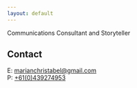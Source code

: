 ```yaml
---
layout: default
---
```



Communications Consultant and Storyteller

## Contact

E: <marianchristabel@gmail.com>  
P: <a href="tel:+61(0)439274953">+61(0)439274953</a>
